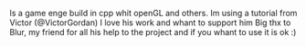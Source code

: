 Is a game enge build in cpp whit openGL and others.
Im using a tutorial from Victor (@VictorGordan) I love his work and whant to support him
Big thx to Blur, my friend for all his help to the project
and if you whant to use it is ok :) 
